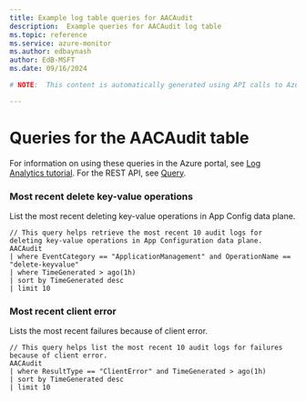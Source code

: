 ```yaml
---
title: Example log table queries for AACAudit
description:  Example queries for AACAudit log table
ms.topic: reference
ms.service: azure-monitor
ms.author: edbaynash
author: EdB-MSFT
ms.date: 09/16/2024

# NOTE:  This content is automatically generated using API calls to Azure. Any edits made on these files will be overwritten in the next run of the script. 

---
```


# Queries for the AACAudit table

For information on using these queries in the Azure portal, see [Log Analytics tutorial](/azure/azure-monitor/logs/log-analytics-tutorial). For the REST API, see [Query](/rest/api/loganalytics/query).


### Most recent delete key-value operations  


List the most recent deleting key-value operations in App Config data plane.  

```query
// This query helps retrieve the most recent 10 audit logs for deleting key-value operations in App Configuration data plane.
AACAudit
| where EventCategory == "ApplicationManagement" and OperationName == "delete-keyvalue"
| where TimeGenerated > ago(1h)
| sort by TimeGenerated desc
| limit 10

```



### Most recent client error  


Lists the most recent failures because of client error.  

```query
// This query helps list the most recent 10 audit logs for failures because of client error. 
AACAudit
| where ResultType == "ClientError" and TimeGenerated > ago(1h)
| sort by TimeGenerated desc
| limit 10

```

